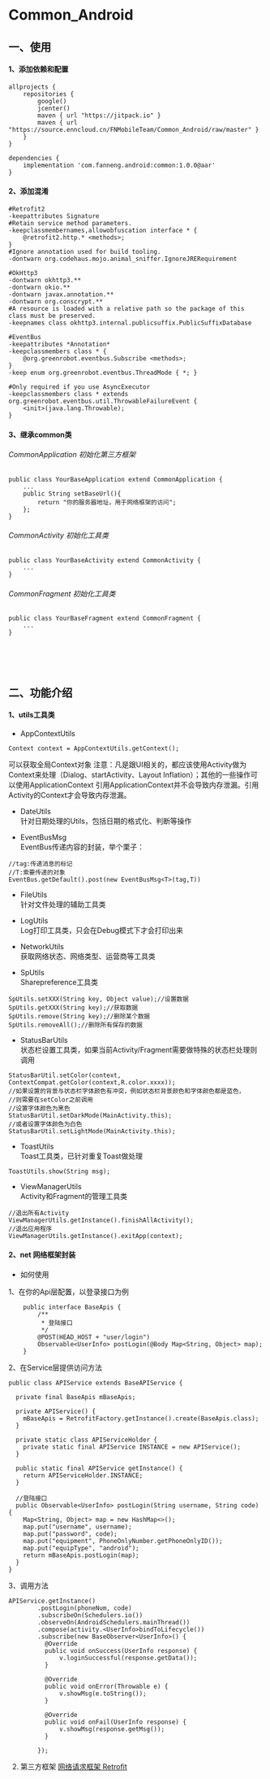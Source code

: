 # Common_Android
## 一、使用
#### 1、添加依赖和配置
```
allprojects {
    repositories {
        google()
        jcenter()
        maven { url "https://jitpack.io" }
        maven { url "https://source.enncloud.cn/FNMobileTeam/Common_Android/raw/master" }
    }
}
```
```
dependencies {
    implementation 'com.fanneng.android:common:1.0.0@aar'
}
```

#### 2、添加混淆
```
#Retrofit2
-keepattributes Signature
#Retain service method parameters.
-keepclassmembernames,allowobfuscation interface * {
    @retrofit2.http.* <methods>;
}
#Ignore annotation used for build tooling.
-dontwarn org.codehaus.mojo.animal_sniffer.IgnoreJRERequirement

#OkHttp3
-dontwarn okhttp3.**
-dontwarn okio.**
-dontwarn javax.annotation.**
-dontwarn org.conscrypt.**
#A resource is loaded with a relative path so the package of this class must be preserved.
-keepnames class okhttp3.internal.publicsuffix.PublicSuffixDatabase

#EventBus
-keepattributes *Annotation*
-keepclassmembers class * {
    @org.greenrobot.eventbus.Subscribe <methods>;
}
-keep enum org.greenrobot.eventbus.ThreadMode { *; }

#Only required if you use AsyncExecutor
-keepclassmembers class * extends org.greenrobot.eventbus.util.ThrowableFailureEvent {
    <init>(java.lang.Throwable);
}
```
#### 3、继承common类
###### CommonApplication 初始化第三方框架
```
public class YourBaseApplication extend CommonApplication {
    ...
    public String setBaseUrl(){
        return "你的服务器地址，用于网络框架的访问";
    };
}
```
###### CommonActivity 初始化工具类
```
public class YourBaseActivity extend CommonActivity {
    ...
}
```
###### CommonFragment 初始化工具类
```
public class YourBaseFragment extend CommonFragment {
    ...
}
```

<br><br><br>

## 二、功能介绍
#### 1、utils工具类

* AppContextUtils
```
Context context = AppContextUtils.getContext();
```
可以获取全局Context对象
注意：凡是跟UI相关的，都应该使用Activity做为Context来处理（Dialog、startActivity、Layout Inflation）；其他的一些操作可以使用ApplicationContext
引用ApplicationContext并不会导致内存泄漏。引用Activity的Context才会导致内存泄漏。


* DateUtils<br>
针对日期处理的Utils，包括日期的格式化、判断等操作


* EventBusMsg<br>
EventBus传递内容的封装，举个栗子：
```
//tag:传递消息的标记
//T:索要传递的对象
EventBus.getDefault().post(new EventBusMsg<T>(tag,T))
```


* FileUtils<br>
针对文件处理的辅助工具类


* LogUtils<br>
Log打印工具类，只会在Debug模式下才会打印出来


* NetworkUtils<br>
获取网络状态、网络类型、运营商等工具类


* SpUtils<br>
Sharepreference工具类
```
SpUtils.setXXX(String key, Object value);//设置数据
SpUtils.getXXX(String key);//获取数据
SpUtils.remove(String key);//删除某个数据
SpUtils.removeAll();//删除所有保存的数据
```


* StatusBarUtils<br>
状态栏设置工具类，如果当前Activity/Fragment需要做特殊的状态栏处理则调用
```
StatusBarUtil.setColor(context, ContextCompat.getColor(context,R.color.xxxx));
//如果设置的背景与状态栏字体颜色有冲突，例如状态栏背景颜色和字体颜色都是蓝色，
//则需要在setColor之前调用
//设置字体颜色为黑色
StatusBarUtil.setDarkMode(MainActivity.this);
//或者设置字体颜色为白色
StatusBarUtil.setLightMode(MainActivity.this);
```


* ToastUtils<br>
Toast工具类，已针对重复Toast做处理
```
ToastUtils.show(String msg);
```


* ViewManagerUtils<br>
Activity和Fragment的管理工具类
```
//退出所有Activity
ViewManagerUtils.getInstance().finishAllActivity();
//退出应用程序
ViewManagerUtils.getInstance().exitApp(context);
```

#### 2、net 网络框架封装
* 如何使用<br>

1、在你的Api层配置，以登录接口为例
```
    public interface BaseApis {
        /**
         * 登陆接口
         */
        @POST(HEAD_HOST + "user/login")
        Observable<UserInfo> postLogin(@Body Map<String, Object> map);
    }
```

2、在Service层提供访问方法
```
public class APIService extends BaseAPIService {

  private final BaseApis mBaseApis;

  private APIService() {
    mBaseApis = RetrofitFactory.getInstance().create(BaseApis.class);
  }

  private static class APIServiceHolder {
    private static final APIService INSTANCE = new APIService();
  }

  public static final APIService getInstance() {
    return APIServiceHolder.INSTANCE;
  }

  //登陆接口
  public Observable<UserInfo> postLogin(String username, String code) {
    Map<String, Object> map = new HashMap<>();
    map.put("username", username);
    map.put("password", code);
    map.put("equipment", PhoneOnlyNumber.getPhoneOnlyID());
    map.put("equipType", "android");
    return mBaseApis.postLogin(map);
  }
}
```

3、调用方法
```
APIService.getInstance()
        .postLogin(phoneNum, code)
        .subscribeOn(Schedulers.io())
        .observeOn(AndroidSchedulers.mainThread())
        .compose(activity.<UserInfo>bindToLifecycle())
        .subscribe(new BaseObserver<UserInfo>() {
          @Override
          public void onSuccess(UserInfo response) {
              v.loginSuccessful(response.getData());
          }

          @Override
          public void onError(Throwable e) {
              v.showMsg(e.toString());
          }

          @Override
          public void onFail(UserInfo response) {
              v.showMsg(response.getMsg());
          }

        });
```



2. 第三方框架
[网络请求框架 Retrofit](https://github.com/square/retrofit)